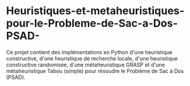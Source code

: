 # Heuristiques-et-metaheuristiques-pour-le-Probleme-de-Sac-a-Dos-PSAD-
Ce projet contient des implémentations en Python d'une heuristique constructive, d'une heuristique de recherche locale, d'une heuristique constructive randomisée, d'une métaheuristique GRASP et d'une métaheuristique Tabou (simple) pour résoudre le Problème de Sac à Dos (PSAD).
